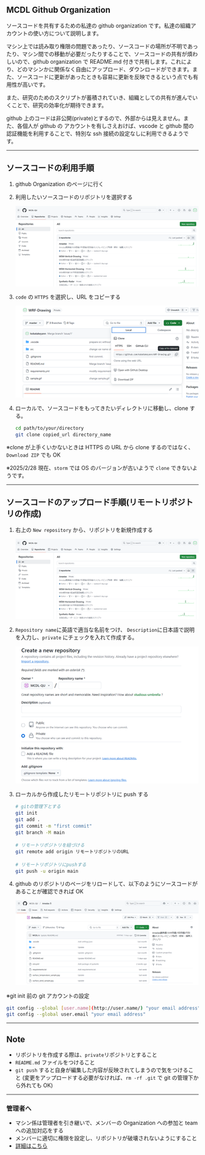 ## MCDL Github Organization

ソースコードを共有するための私達の github organization です。私達の組織アカウントの使い方について説明します。

マシン上では読み取り権限の問題であったり、ソースコードの場所が不明であったり、マシン間での移動が必要だったりすることで、ソースコードの共有が煩わしいので、github organization で README.md 付きで共有します。これにより、どのマシンかに関係なく自由にアップロード、ダウンロードができます。また、ソースコードに更新があったときも容易に更新を反映できるという点でも有用性が高いです。

また、研究のためのスクリプトが蓄積されていき、組織としての共有が進んでいくことで、研究の効率化が期待できます。

github 上のコードは非公開(private)とするので、外部からは見えません。また、各個人が github の アカウントを有しさえおけば、vscode と github 間の認証機能を利用することで、特別な ssh 接続の設定なしに利用できるようです。

---

## ソースコードの利用手順

1. github Organization のページに行く
2. 利用したいソースコードのリポジトリを選択する

   ![repository_view.png](img/repository_view.png)

3. `code` の `HTTPS` を選択し、URL をコピーする

   ![clone_view.png](img/clone_view.png)

4. ローカルで、ソースコードをもってきたいディレクトリに移動し、clone する。

   ```bash
   cd path/to/your/directory
   git clone copied_url directory_name
   ```

※clone が上手くいかないときは HTTPS の URL から clone するのではなく、 `Download ZIP` でも OK

※2025/2/28 現在、`storm` では OS のバージョンが古いようで `clone` できないようです。

---

## ソースコードのアップロード手順(リモートリポジトリの作成)

1. 右上の `New repository` から、リポジトリを新規作成する

   ![repository_view.png](img/repository_view.png)

2. `Repository name`に英語で適当な名前をつけ、 `Description`に日本語で説明を入力し、`private` にチェックを入れて作成する。

   ![new_repositpry.png](img/new_repository.png)

3. ローカルから作成したリモートリポジトリに push する

   ```bash
   # gitの管理下とする
   git init
   git add .
   git commit -m "first commit"
   git branch -M main

   # リモートリポジトリを紐づける
   git remote add origin リモートリポジトリのURL

   # リモートリポジトリにpushする
   git push -u origin main
   ```

4. github のリポジトリのページをリロードして、以下のようにソースコードがあることが確認できれば OK

   ![repository_detail.png](img/repository_detail.png)

※git init 前の git アカウントの設定

```bash
git config --global [user.name](http://user.name/) "your email address"
git config --global user.email "your email address"
```

---

## Note

- リポジトリを作成する際は、`private`リポジトリとすること
- `README.md` ファイルをつけること
- `git push` すると自身が編集した内容が反映されてしまうので気をつけること
  (変更をアップロードする必要がなければ、`rm -rf .git` で git の管理下から外れても OK)

---

### 管理者へ

- マシン係は管理者を引き継いで、メンバーの Organization への参加と team への追加対応をする
- メンバーに適切に権限を設定し、リポジトリが破壊されないようにすること
- [詳細はこちら](https://www.notion.so/Github-Organization-c9b1e493d2354ca9a6da1fc9d1c8e231)
